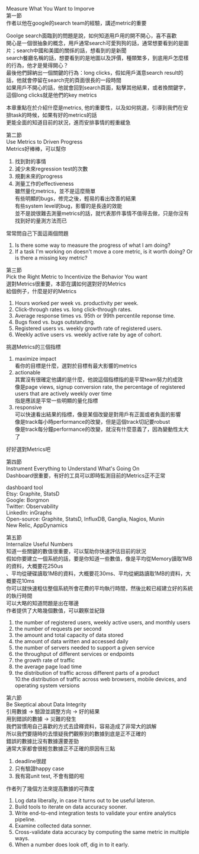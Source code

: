 Measure What You Want to Imporve  
第一節  
作者以他在google的search team的經驗，講述metric的重要  
  
  
Goolge search面臨到的問題是說，如何知道用戶用的開不開心，喜不喜歡  
開心是一個很抽象的概念，用戶通常search可愛狗狗的話，通常想要看到的是圖片；search中國和美國的關係的話，想看到的是新聞  
search餐廳名稱的話，想要看到的是地圖以及評價，種類繁多，到底用戶怎麼樣的行為，他才是覺得開心？  
最後他們歸納出一個關鍵的行為：long clicks，假如用戶滿意search result的話，他就會停留在search完的頁面很長的一段時間  
如果用戶不開心的話，他就會回到search頁面，點擊其他結果，或者換關鍵字，這個long clicks就是他們的key metrics  
  
  
本章重點在於介紹什麼是metrics, 他的重要性，以及如何挑選，引導到我們在安排task的時候，如果有好的metrics的話  
更能全面的知道目前的狀況，進而安排事情的輕重緩急  
  
  
  
  
第二節  
Use Metrics to Driven Progress  
Metrics好棒棒，可以幫你  
1. 找到對的事情  
2. 減少未來regression test的次數  
3. 規劃未來的progress  
4. 測量工作的effectiveness  
雖然量化metrics，並不是這麼簡單  
有些明顯的bugs，修完之後，輕易的看出改善的結果  
有些system level的bug，影響的是長遠的效能  
並不是說很難去測量metrics的話，就代表那件事情不值得去做，只是你沒有找到好的量測方法而已  
  
  
常常問自己下面這兩個問題  
1. Is there some way to measure the progress of what I am doing?  
2. If a task I'm working on doesn't move a core metric, is it worth doing? Or is there a missing key metric?  
  
  
  
  
第三節  
Pick the Right Metric to Incentivize the Behavior You want  
選對Metrics很重要，本節在講如何選對好的Metrics  
給個例子，什麼是好的Metrics  
1. Hours worked per week vs. productivity per week.  
2. Click-through rates vs. long click-through rates.  
3. Average response times vs. 95th or 99th percentile reponse time.  
4. Bugs fixed vs. bugs outstanding.  
5. Registered users vs. weekly growth rate of registered users.  
6. Weekly active users vs. weekly active rate by age of cohort.  
  
  
挑選Metrics的三個指標  
1. maximize impact  
  看你的目標是什麼，選對於目標有最大影響的metrics  
2. actionable  
  其實沒有很確定他講的是什麼，他說這個指標指的是平常team努力的成效  
  像是page views, signup conversion rate, the percentage of registered users that are actively weekly over time  
  指是應該是平常一些明顯的量化指標  
3. responsive  
  可以快速看出結果的指標，像是某個改變是對用戶有正面或者負面的影響  
  像是track每小時performance的改變，但是這個track切記要robust  
  像是track每分鐘performance的改變，就沒有什麼意義了，因為變動性太大了  
  
  
好好選對Metrics吧  
  
  
第四節  
Instrument Everything to Understand What's Going On  
Dashboard很重要，有好的工具可以即時監測目前的Metrics正不正常  
  
  
dashboard tool  
Etsy: Graphite, StatsD  
Google: Borgmon  
Twitter: Observability  
LinkedIn: inGraphs  
Open-source: Graphite, StatsD, InfluxDB, Ganglia, Nagios, Munin  
New Relic, AppDynamics  
  
  
第五節  
Internalize Useful Numbers  
知道一些關鍵的數值很重要，可以幫助你快速評估目前的狀況  
假如你要建立一個系統的話，要是你知道一些數值，像是平均從Memory讀取1MB的資料，大概要花250us  
、平均從硬碟讀取1MB的資料，大概要花30ms、平均從網路讀取1MB的資料，大概要花10ms  
你可以就快速粗估整個系統所會花費的平均執行時間，然後比較已經建立好的系統的執行時間  
可以大略的知道問題是出在哪邊  
作者提供了大略幾個數值，可以觀察並紀錄  
1. the number of registered users, weekly active users, and monthly users  
2. the number of requests per second  
3. the amount and total capacity of data stored  
4. the amount of data written and accessed daily  
5. the number of servers needed to support a given service  
6. the throughput of different services or endpoints  
7. the growth rate of traffic  
8. the average page load time  
9. the distribution of traffic across different parts of a product  
10.the distribution of traffic across web browsers, mobile devices, and operating system versions  
  
  
第六節  
Be Skeptical about Data Integrity  
引用數據 -&gt; 驗證並調整方向 -&gt; 好的結果  
用到錯誤的數據 -&gt; 災難的發生  
我們習慣用自己喜歡的方式去詮釋資料，容易造成了非常大的誤解  
所以我們要隨時的去懷疑我們觀察到的數據到底是正不正確的  
錯誤的數據比沒有數據還要差勁  
通常大家都會很輕忽數據正不正確的原因有三點  
1. deadline很趕  
2. 只有驗證happy case  
3. 我有寫unit test, 不會有錯的啦  
  
  
作者列了幾個方法來提高數據的可靠度  
1. Log data liberally, in case it turns out to be useful lateron.  
2. Build tools to iterate on data accuracy sooner.  
3. Write end-to-end integration tests to validate your entire analytics pipeline.  
4. Examine collected data sonner.  
5. Cross-validate data accuracy by computing the same metric in multiple ways.  
6. When a number does look off, dig in to it early.
